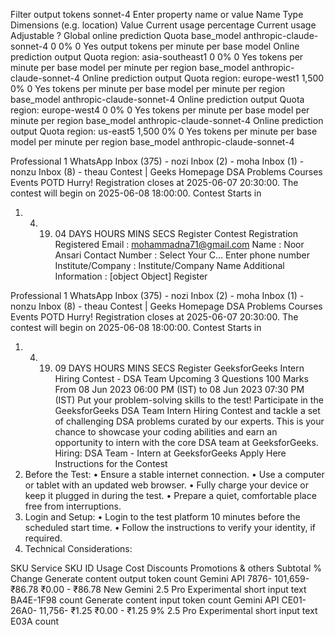 Filter output tokens sonnet-4 Enter property name or value
Name Type Dimensions (e.g. location) Value Current usage percentage Current usage Adjustable ?
Global online prediction Quota base_model anthropic-claude-sonnet-4 0 0% 0 Yes
output tokens per minute per
base model
Online prediction output Quota region: asia-southeast1 0 0% 0 Yes
tokens per minute per base
model per minute per region base_model anthropic-claude-sonnet-4
Online prediction output Quota region: europe-west1 1,500 0% 0 Yes
tokens per minute per base
model per minute per region base_model anthropic-claude-sonnet-4
Online prediction output Quota region: europe-west4 0 0% 0 Yes
tokens per minute per base
model per minute per region base_model anthropic-claude-sonnet-4
Online prediction output Quota region: us-east5 1,500 0% 0 Yes
tokens per minute per base
model per minute per region base_model anthropic-claude-sonnet-4

Professional 1 WhatsApp Inbox (375) - nozi Inbox (2) - moha Inbox (1) - nonzu Inbox (8) - theau Contest | Geeks Homepage
DSA Problems Courses Events POTD
Hurry! Registration closes at
2025-06-07 20:30:00. The contest will
begin on 2025-06-08 18:00:00.
Contest Starts in
01. 04. 19. 04
DAYS HOURS MINS SECS
Register
Contest Registration
Registered Email : mohammadna71@gmail.com
Name : Noor Ansari
Contact Number : Select Your C... Enter phone number
Institute/Company : Institute/Company Name
Additional Information :
[object Object]
Register

Professional 1 WhatsApp Inbox (375) - nozi Inbox (2) - moha Inbox (1) - nonzu Inbox (8) - theau Contest | Geeks Homepage
DSA Problems Courses Events POTD
Hurry! Registration closes at
2025-06-07 20:30:00. The contest will
begin on 2025-06-08 18:00:00.
Contest Starts in
01. 04. 19. 09
DAYS HOURS MINS SECS
Register
GeeksforGeeks Intern Hiring Contest - DSA Team Upcoming
3 Questions 100 Marks
From 08 Jun 2023 06:00 PM (IST)
to 08 Jun 2023 07:30 PM (IST)
Put your problem-solving skills to the test! Participate in the GeeksforGeeks DSA Team Intern Hiring Contest and tackle a set of challenging DSA
problems curated by our experts. This is your chance to showcase your coding abilities and earn an opportunity to intern with the core DSA team at
GeeksforGeeks.
Hiring: DSA Team - Intern at GeeksforGeeks
Apply Here
Instructions for the Contest
1. Before the Test:
• Ensure a stable internet connection.
• Use a computer or tablet with an updated web browser.
• Fully charge your device or keep it plugged in during the test.
• Prepare a quiet, comfortable place free from interruptions.
2. Login and Setup:
• Login to the test platform 10 minutes before the scheduled start time.
• Follow the instructions to verify your identity, if required.
3. Technical Considerations:

SKU Service SKU ID Usage Cost Discounts Promotions & others Subtotal % Change
Generate content output token count Gemini API 7876- 101,659- ₹86.78 ₹0.00 - ₹86.78 New
Gemini 2.5 Pro Experimental short input text BA4E-1F98 count
Generate content input token count Gemini API CE01-26A0- 11,756- ₹1.25 ₹0.00 - ₹1.25 9%
2.5 Pro Experimental short input text E03A count
